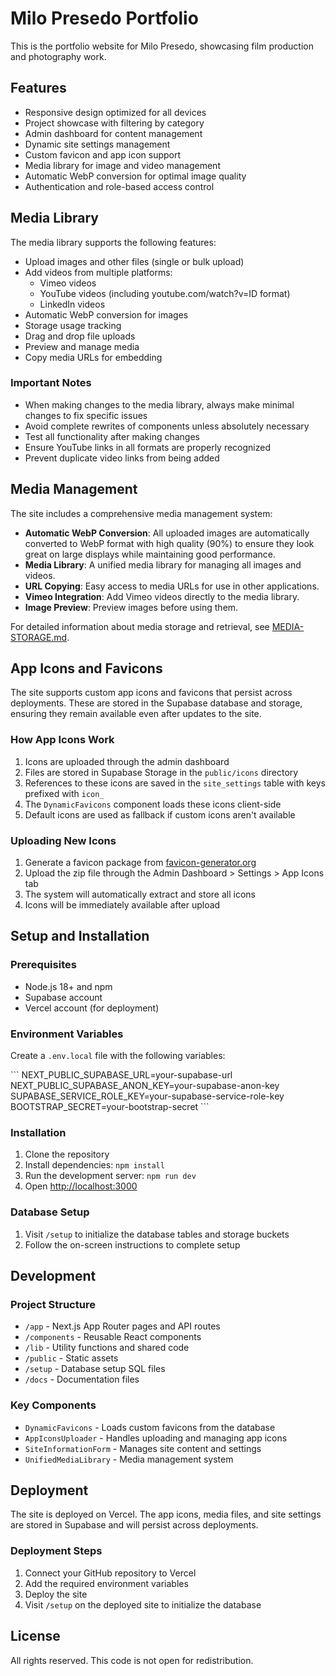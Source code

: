 # Milo Presedo Portfolio

This is the portfolio website for Milo Presedo, showcasing film production and photography work.

## Features

- Responsive design optimized for all devices
- Project showcase with filtering by category
- Admin dashboard for content management
- Dynamic site settings management
- Custom favicon and app icon support
- Media library for image and video management
- Automatic WebP conversion for optimal image quality
- Authentication and role-based access control

## Media Library

The media library supports the following features:

- Upload images and other files (single or bulk upload)
- Add videos from multiple platforms:
  - Vimeo videos
  - YouTube videos (including youtube.com/watch?v=ID format)
  - LinkedIn videos
- Automatic WebP conversion for images
- Storage usage tracking
- Drag and drop file uploads
- Preview and manage media
- Copy media URLs for embedding

### Important Notes

- When making changes to the media library, always make minimal changes to fix specific issues
- Avoid complete rewrites of components unless absolutely necessary
- Test all functionality after making changes
- Ensure YouTube links in all formats are properly recognized
- Prevent duplicate video links from being added

## Media Management

The site includes a comprehensive media management system:

- **Automatic WebP Conversion**: All uploaded images are automatically converted to WebP format with high quality (90%) to ensure they look great on large displays while maintaining good performance.
- **Media Library**: A unified media library for managing all images and videos.
- **URL Copying**: Easy access to media URLs for use in other applications.
- **Vimeo Integration**: Add Vimeo videos directly to the media library.
- **Image Preview**: Preview images before using them.

For detailed information about media storage and retrieval, see [MEDIA-STORAGE.md](./MEDIA-STORAGE.md).

## App Icons and Favicons

The site supports custom app icons and favicons that persist across deployments. These are stored in the Supabase database and storage, ensuring they remain available even after updates to the site.

### How App Icons Work

1. Icons are uploaded through the admin dashboard
2. Files are stored in Supabase Storage in the `public/icons` directory
3. References to these icons are saved in the `site_settings` table with keys prefixed with `icon_`
4. The `DynamicFavicons` component loads these icons client-side
5. Default icons are used as fallback if custom icons aren't available

### Uploading New Icons

1. Generate a favicon package from [favicon-generator.org](https://www.favicon-generator.org/)
2. Upload the zip file through the Admin Dashboard > Settings > App Icons tab
3. The system will automatically extract and store all icons
4. Icons will be immediately available after upload

## Setup and Installation

### Prerequisites

- Node.js 18+ and npm
- Supabase account
- Vercel account (for deployment)

### Environment Variables

Create a `.env.local` file with the following variables:

\`\`\`
NEXT_PUBLIC_SUPABASE_URL=your-supabase-url
NEXT_PUBLIC_SUPABASE_ANON_KEY=your-supabase-anon-key
SUPABASE_SERVICE_ROLE_KEY=your-supabase-service-role-key
BOOTSTRAP_SECRET=your-bootstrap-secret
\`\`\`

### Installation

1. Clone the repository
2. Install dependencies: `npm install`
3. Run the development server: `npm run dev`
4. Open [http://localhost:3000](http://localhost:3000)

### Database Setup

1. Visit `/setup` to initialize the database tables and storage buckets
2. Follow the on-screen instructions to complete setup

## Development

### Project Structure

- `/app` - Next.js App Router pages and API routes
- `/components` - Reusable React components
- `/lib` - Utility functions and shared code
- `/public` - Static assets
- `/setup` - Database setup SQL files
- `/docs` - Documentation files

### Key Components

- `DynamicFavicons` - Loads custom favicons from the database
- `AppIconsUploader` - Handles uploading and managing app icons
- `SiteInformationForm` - Manages site content and settings
- `UnifiedMediaLibrary` - Media management system

## Deployment

The site is deployed on Vercel. The app icons, media files, and site settings are stored in Supabase and will persist across deployments.

### Deployment Steps

1. Connect your GitHub repository to Vercel
2. Add the required environment variables
3. Deploy the site
4. Visit `/setup` on the deployed site to initialize the database

## License

All rights reserved. This code is not open for redistribution.
